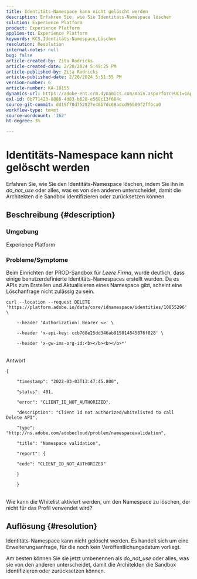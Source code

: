 ```yaml
---
title: Identitäts-Namespace kann nicht gelöscht werden
description: Erfahren Sie, wie Sie Identitäts-Namespace löschen
solution: Experience Platform
product: Experience Platform
applies-to: Experience Platform
keywords: KCS,Identitäts-Namespace,Löschen
resolution: Resolution
internal-notes: null
bug: false
article-created-by: Zita Rodricks
article-created-date: 2/20/2024 5:49:25 PM
article-published-by: Zita Rodricks
article-published-date: 2/20/2024 5:51:55 PM
version-number: 6
article-number: KA-18155
dynamics-url: https://adobe-ent.crm.dynamics.com/main.aspx?forceUCI=1&pagetype=entityrecord&etn=knowledgearticle&id=e8603b5f-18d0-ee11-9079-6045bd006b4b
exl-id: 0b771423-8886-4d83-b628-e568c13f684c
source-git-commit: dd19f78d752827e48b7dc68adcd95500f2ffbca0
workflow-type: tm+mt
source-wordcount: '162'
ht-degree: 3%

---
```


# Identitäts-Namespace kann nicht gelöscht werden


Erfahren Sie, wie Sie den Identitäts-Namespace löschen, indem Sie ihn in *do_not_use* oder alles, was es von den anderen unterscheidet, damit die Architekten die Sandbox identifizieren oder zurücksetzen können.

## Beschreibung {#description}


### <b>Umgebung</b>

Experience Platform



### <b>Probleme/Symptome</b>

Beim Einrichten der PROD-Sandbox für *Leere Firma*, wurde deutlich, dass einige benutzerdefinierte Identitäts-Namespaces erstellt wurden. Da es APIs zum Erstellen und Aktualisieren eines Namespace gibt, scheint eine Löschanfrage nicht zulässig zu sein.


```
curl --location --request DELETE 'https://platform.adobe.io/data/core/idnamespace/identities/10855296' \

    --header 'Authorization: Bearer <>' \

    --header 'x-api-key: ccb768e25dd346ab915014845876f828' \

    --header 'x-gw-ims-org-id:<b></b><b></b>*'
```


<br>Antwort<br>

```
{

    "timestamp": "2022-03-03T13:47:45.800",

    "status": 401,

    "error": "CLIENT_ID_NOT_AUTHORIZED",

    "description": "Client Id not authorized/whitelisted to call Delete API",

    "type": "http://ns.adobe.com/adobecloud/problem/namespacevalidation",

    "title": "Namespace validation",

    "report": {

    "code": "CLIENT_ID_NOT_AUTHORIZED"

    }

    }
```


<br>Wie kann die Whitelist aktiviert werden, um den Namespace zu löschen, der nicht für das Profil verwendet wird?<br>



## Auflösung {#resolution}


Identitäts-Namespace kann nicht gelöscht werden. Es handelt sich um eine Erweiterungsanfrage, für die noch kein Veröffentlichungsdatum vorliegt.

Am besten können Sie sie jetzt umbenennen als *do_not_use* oder alles, was sie von den anderen unterscheidet, damit die Architekten die Sandbox identifizieren oder zurücksetzen können.
